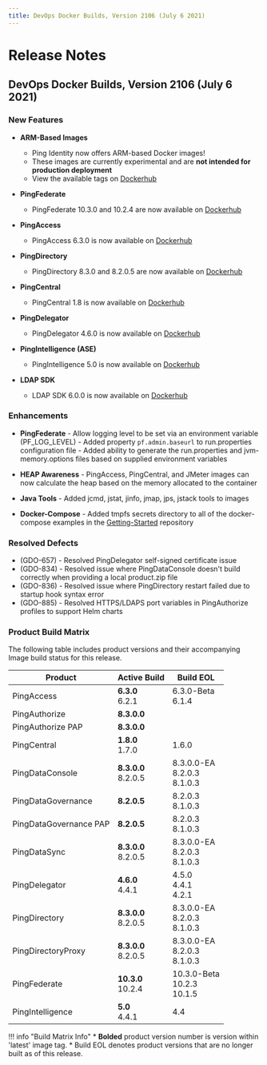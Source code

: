```yaml
---
title: DevOps Docker Builds, Version 2106 (July 6 2021)
---
```

# Release Notes

## DevOps Docker Builds, Version 2106 (July 6 2021)

### New Features

- **ARM-Based Images**
    - Ping Identity now offers ARM-based Docker images!
    - These images are currently experimental and are **not intended for production deployment**
    - View the available tags on [Dockerhub](https://hub.docker.com/r/pingidentity/)

- **PingFederate**
    - PingFederate 10.3.0 and 10.2.4 are now available on [Dockerhub](https://hub.docker.com/r/pingidentity/pingfederate)

- **PingAccess**
    - PingAccess 6.3.0 is now available on [Dockerhub](https://hub.docker.com/r/pingidentity/pingaccess)

- **PingDirectory**
    - PingDirectory 8.3.0 and 8.2.0.5 are now available on [Dockerhub](https://hub.docker.com/r/pingidentity/pingdirectory)

- **PingCentral**
    - PingCentral 1.8 is now available on [Dockerhub](https://hub.docker.com/r/pingidentity/pingcentral)

- **PingDelegator**
    - PingDelegator 4.6.0 is now available on [Dockerhub](https://hub.docker.com/r/pingidentity/pingdelegator)

- **PingIntelligence (ASE)**
    - PingIntelligence 5.0 is now available on [Dockerhub](https://hub.docker.com/r/pingidentity/pingintelligence)

- **LDAP SDK**
    - LDAP SDK 6.0.0 is now available on [Dockerhub](https://hub.docker.com/r/pingidentity/ldap-sdk-tools)

### Enhancements

- **PingFederate**
      - Allow logging level to be set via an environment variable (PF_LOG_LEVEL)
      - Added property `pf.admin.baseurl` to run.properties configuration file
      - Added ability to generate the run.properties and jvm-memory.options files based on supplied environment variables

- **HEAP Awareness**
      - PingAccess, PingCentral, and JMeter images can now calculate the heap based on the memory allocated to the container

- **Java Tools**
      - Added jcmd, jstat, jinfo, jmap, jps, jstack tools to images

- **Docker-Compose**
      - Added tmpfs secrets directory to all of the docker-compose examples in the [Getting-Started](https://github.com/pingidentity/pingidentity-devops-getting-started) repository

### Resolved Defects

- (GDO-657) - Resolved PingDelegator self-signed certificate issue
- (GDO-834) - Resolved issue where PingDataConsole doesn't build correctly when providing a local product.zip file
- (GDO-836) - Resolved issue where PingDirectory restart failed due to startup hook syntax error
- (GDO-885) - Resolved HTTPS/LDAPS port variables in PingAuthorize profiles to support Helm charts

### Product Build Matrix

The following table includes product versions and their accompanying Image build status for this release.

| Product | Active Build | Build EOL |
|------|------|------|
| PingAccess | <b>6.3.0</b><br/>6.2.1 | 6.3.0-Beta<br/>6.1.4 |
| PingAuthorize | <b>8.3.0.0</b> |  |
| PingAuthorize PAP | <b>8.3.0.0</b> |  |
| PingCentral | <b>1.8.0</b><br/>1.7.0 | 1.6.0 |
| PingDataConsole | <b>8.3.0.0</b><br/>8.2.0.5 | 8.3.0.0-EA<br/>8.2.0.3<br/>8.1.0.3  |
| PingDataGovernance | <b>8.2.0.5</b> | 8.2.0.3<br/>8.1.0.3 |
| PingDataGovernance PAP | <b>8.2.0.5</b> | 8.2.0.3<br/>8.1.0.3 |
| PingDataSync | <b>8.3.0.0</b><br/>8.2.0.5 | 8.3.0.0-EA<br/>8.2.0.3<br/>8.1.0.3 |
| PingDelegator | <b>4.6.0</b><br/>4.4.1 | 4.5.0<br/>4.4.1<br/>4.2.1  |
| PingDirectory |  <b>8.3.0.0</b><br/>8.2.0.5 | 8.3.0.0-EA<br/>8.2.0.3<br/>8.1.0.3 |
| PingDirectoryProxy |  <b>8.3.0.0</b><br/>8.2.0.5 | 8.3.0.0-EA<br/>8.2.0.3<br/>8.1.0.3 |
| PingFederate | <b>10.3.0</b><br/>10.2.4  | 10.3.0-Beta<br/>10.2.3<br/>10.1.5 |
| PingIntelligence | <b>5.0</b><br/>4.4.1 | 4.4 |

!!! info "Build Matrix Info"
    * <b>Bolded</b> product version number is version within 'latest' image tag.
    * Build EOL denotes product versions that are no longer built as of this release.
